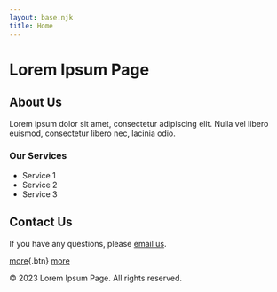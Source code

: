 ```yaml
---
layout: base.njk
title: Home
---
```

<style>
  img { max-width: 100% }
</style>

# Lorem Ipsum Page

## About Us
Lorem ipsum dolor sit amet, consectetur adipiscing elit. Nulla vel libero euismod, consectetur libero nec, lacinia odio.

### Our Services
- Service 1
- Service 2
- Service 3

## Contact Us
If you have any questions, please [email us](mailto:contact@example.com).

[more](/){.btn}
<a href="/" class="btn btn-outline">more</a>

&copy; 2023 Lorem Ipsum Page. All rights reserved.
